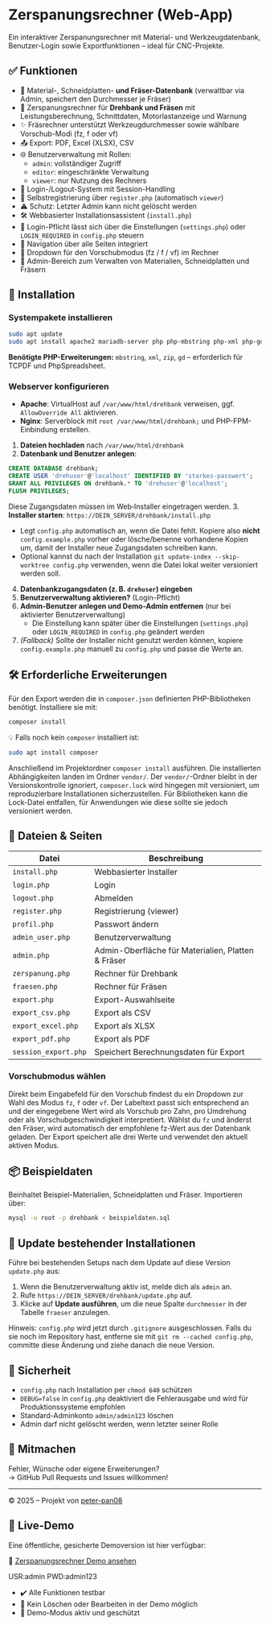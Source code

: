 # Zerspanungsrechner (Web-App)

Ein interaktiver Zerspanungsrechner mit Material- und Werkzeugdatenbank, Benutzer-Login sowie Exportfunktionen – ideal für CNC-Projekte.

## ✅ Funktionen

- 💠 Material-, Schneidplatten- **und Fräser-Datenbank** (verwaltbar via Admin, speichert den Durchmesser je Fräser)
- 🧮 Zerspanungsrechner für **Drehbank und Fräsen** mit Leistungsberechnung, Schnittdaten, Motorlastanzeige und Warnung
- ✨ Fräsrechner unterstützt Werkzeugdurchmesser sowie wählbare Vorschub-Modi (fz, f oder vf)
- 📤 Export: PDF, Excel (XLSX), CSV
- 🌐 Benutzerverwaltung mit Rollen:
  - `admin`: vollständiger Zugriff
  - `editor`: eingeschränkte Verwaltung
  - `viewer`: nur Nutzung des Rechners
- 🔐 Login-/Logout-System mit Session-Handling
- 📝 Selbstregistrierung über `register.php` (automatisch `viewer`)
- ⚠️ Schutz: Letzter Admin kann nicht gelöscht werden
- 🛠 Webbasierter Installationsassistent (`install.php`)
- 🔑 Login-Pflicht lässt sich über die Einstellungen (`settings.php`) oder `LOGIN_REQUIRED` in `config.php` steuern
- 🧭 Navigation über alle Seiten integriert
- 🔄 Dropdown für den Vorschubmodus (fz / f / vf) im Rechner
- 👥 Admin-Bereich zum Verwalten von Materialien, Schneidplatten und Fräsern

## 🚀 Installation

### Systempakete installieren

```bash
sudo apt update
sudo apt install apache2 mariadb-server php php-mbstring php-xml php-gd php-zip php-mysql
```

**Benötigte PHP-Erweiterungen:** `mbstring`, `xml`, `zip`, `gd` – erforderlich für TCPDF und PhpSpreadsheet.

### Webserver konfigurieren

- **Apache**: VirtualHost auf `/var/www/html/drehbank` verweisen, ggf. `AllowOverride All` aktivieren.
- **Nginx**: Serverblock mit `root /var/www/html/drehbank;` und PHP-FPM-Einbindung erstellen.

1. **Dateien hochladen** nach `/var/www/html/drehbank`
2. **Datenbank und Benutzer anlegen**:
```sql
CREATE DATABASE drehbank;
CREATE USER 'drehuser'@'localhost' IDENTIFIED BY 'starkes-passwort';
GRANT ALL PRIVILEGES ON drehbank.* TO 'drehuser'@'localhost';
FLUSH PRIVILEGES;
```
   Diese Zugangsdaten müssen im Web‑Installer eingetragen werden.
3. **Installer starten**:
   `https://DEIN_SERVER/drehbank/install.php`
   - Legt `config.php` automatisch an, wenn die Datei fehlt. Kopiere also **nicht** `config.example.php` vorher oder lösche/benenne vorhandene Kopien um, damit der Installer neue Zugangsdaten schreiben kann.
   - Optional kannst du nach der Installation `git update-index --skip-worktree config.php` verwenden, wenn die Datei lokal weiter versioniert werden soll.
4. **Datenbankzugangsdaten (z. B. `drehuser`) eingeben**
5. **Benutzerverwaltung aktivieren?** (Login-Pflicht)
6. **Admin-Benutzer anlegen und Demo-Admin entfernen** (nur bei aktivierter Benutzerverwaltung)
   - Die Einstellung kann später über die Einstellungen (`settings.php`) oder `LOGIN_REQUIRED` in `config.php` geändert werden
7. *(Fallback)* Sollte der Installer nicht genutzt werden können, kopiere `config.example.php` manuell zu `config.php` und passe die Werte an.

## 🛠️ Erforderliche Erweiterungen

Für den Export werden die in `composer.json` definierten PHP-Bibliotheken benötigt.
Installiere sie mit:

```bash
composer install
```

💡 Falls noch kein `composer` installiert ist:

```bash
sudo apt install composer
```
Anschließend im Projektordner `composer install` ausführen. Die installierten
Abhängigkeiten landen im Ordner `vendor/`. Der `vendor/`-Ordner bleibt in der Versionskontrolle ignoriert,
`composer.lock` wird hingegen mit versioniert, um reproduzierbare Installationen sicherzustellen.
Für Bibliotheken kann die Lock-Datei entfallen, für Anwendungen wie diese sollte sie jedoch versioniert werden.

## 📂 Dateien & Seiten

| Datei                | Beschreibung                             |
|----------------------|------------------------------------------|
| `install.php`        | Webbasierter Installer                   |
| `login.php`          | Login                                     |
| `logout.php`         | Abmelden                                  |
| `register.php`       | Registrierung (viewer)                   |
| `profil.php`         | Passwort ändern                           |
| `admin_user.php`     | Benutzerverwaltung                        |
| `admin.php`          | Admin-Oberfläche für Materialien, Platten & Fräser |
| `zerspanung.php`     | Rechner für Drehbank                      |
| `fraesen.php`        | Rechner für Fräsen                        |
| `export.php`         | Export-Auswahlseite                      |
| `export_csv.php`     | Export als CSV                           |
| `export_excel.php`   | Export als XLSX                          |
| `export_pdf.php`     | Export als PDF                           |
| `session_export.php` | Speichert Berechnungsdaten für Export    |
### Vorschubmodus wählen

Direkt beim Eingabefeld für den Vorschub findest du ein Dropdown zur Wahl des Modus `fz`, `f` oder `vf`. Der Labeltext passt sich entsprechend an und der eingegebene Wert wird als Vorschub pro Zahn, pro Umdrehung oder als Vorschubgeschwindigkeit interpretiert. Wählst du `fz` und änderst den Fräser, wird automatisch der empfohlene fz-Wert aus der Datenbank geladen. Der Export speichert alle drei Werte und verwendet den aktuell aktiven Modus.


## 📦 Beispieldaten

Beinhaltet Beispiel-Materialien, Schneidplatten und Fräser. Importieren über:

```bash
mysql -u root -p drehbank < beispieldaten.sql
```

## 🔄 Update bestehender Installationen

Führe bei bestehenden Setups nach dem Update auf diese Version `update.php` aus:

1. Wenn die Benutzerverwaltung aktiv ist, melde dich als `admin` an.
2. Rufe `https://DEIN_SERVER/drehbank/update.php` auf.
3. Klicke auf **Update ausführen**, um die neue Spalte `durchmesser` in der Tabelle `fraeser` anzulegen.

Hinweis: `config.php` wird jetzt durch `.gitignore` ausgeschlossen. Falls du sie
noch im Repository hast, entferne sie mit `git rm --cached config.php`,
committe diese Änderung und ziehe danach die neue Version.

## 🔐 Sicherheit

- `config.php` nach Installation per `chmod 640` schützen
- `DEBUG=false` in `config.php` deaktiviert die Fehlerausgabe und wird für Produktionssysteme empfohlen
- Standard-Adminkonto `admin/admin123` löschen
- Admin darf nicht gelöscht werden, wenn letzter seiner Rolle

## 🤝 Mitmachen

Fehler, Wünsche oder eigene Erweiterungen?  
→ GitHub Pull Requests und Issues willkommen!

---

© 2025 – Projekt von [peter-pan08](https://github.com/peter-pan08)


## 🧪 Live-Demo

Eine öffentliche, gesicherte Demoversion ist hier verfügbar:

🔗 [Zerspanungsrechner Demo ansehen](https://dryba.com/Zerspanungsrechner/index.php)

USR:admin
PWD:admin123
- ✔️ Alle Funktionen testbar
- 🚫 Kein Löschen oder Bearbeiten in der Demo möglich
- 🔐 Demo-Modus aktiv und geschützt
